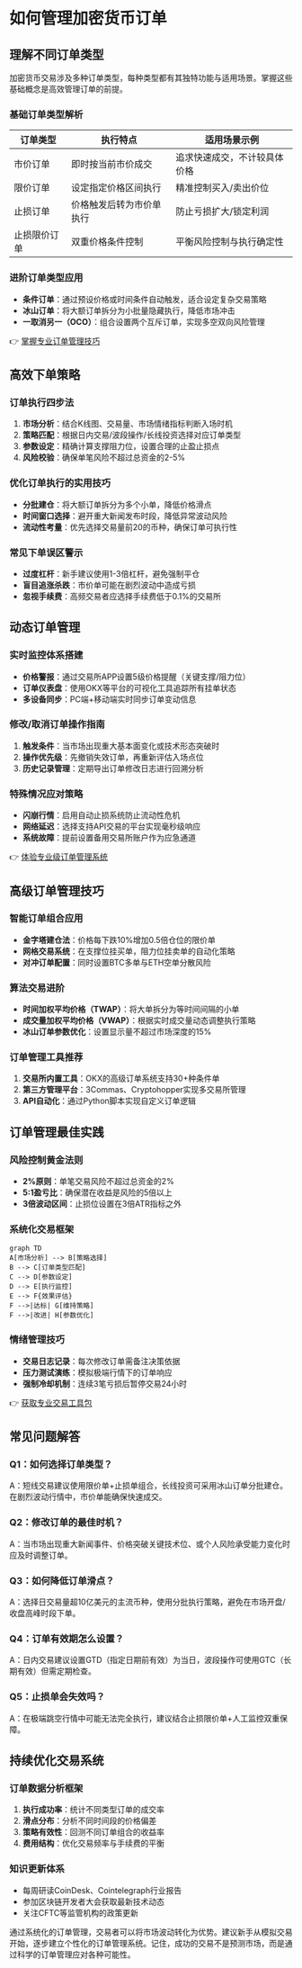 # 如何管理加密货币订单

## 理解不同订单类型

加密货币交易涉及多种订单类型，每种类型都有其独特功能与适用场景。掌握这些基础概念是高效管理订单的前提。

### 基础订单类型解析
| 订单类型        | 执行特点                          | 适用场景示例                  |
|-----------------|-----------------------------------|-----------------------------|
| 市价订单        | 即时按当前市价成交                | 追求快速成交，不计较具体价格 |
| 限价订单        | 设定指定价格区间执行              | 精准控制买入/卖出价位        |
| 止损订单        | 价格触发后转为市价单执行          | 防止亏损扩大/锁定利润        |
| 止损限价订单    | 双重价格条件控制                  | 平衡风险控制与执行确定性     |

### 进阶订单类型应用
- **条件订单**：通过预设价格或时间条件自动触发，适合设定复杂交易策略
- **冰山订单**：将大额订单拆分为小批量隐藏执行，降低市场冲击
- **一取消另一（OCO）**：组合设置两个互斥订单，实现多空双向风险管理

👉 [掌握专业订单管理技巧](https://bit.ly/okx_welcome)

## 高效下单策略

### 订单执行四步法
1. **市场分析**：结合K线图、交易量、市场情绪指标判断入场时机
2. **策略匹配**：根据日内交易/波段操作/长线投资选择对应订单类型
3. **参数设定**：精确计算支撑阻力位，设置合理的止盈止损点
4. **风险校验**：确保单笔风险不超过总资金的2-5%

### 优化订单执行的实用技巧
- **分批建仓**：将大额订单拆分为多个小单，降低价格滑点
- **时间窗口选择**：避开重大新闻发布时段，降低异常波动风险
- **流动性考量**：优先选择交易量前20的币种，确保订单可执行性

### 常见下单误区警示
- **过度杠杆**：新手建议使用1-3倍杠杆，避免强制平仓
- **盲目追涨杀跌**：市价单可能在剧烈波动中造成亏损
- **忽视手续费**：高频交易者应选择手续费低于0.1%的交易所

## 动态订单管理

### 实时监控体系搭建
- **价格警报**：通过交易所APP设置5级价格提醒（关键支撑/阻力位）
- **订单仪表盘**：使用OKX等平台的可视化工具追踪所有挂单状态
- **多设备同步**：PC端+移动端实时同步订单变动信息

### 修改/取消订单操作指南
1. **触发条件**：当市场出现重大基本面变化或技术形态突破时
2. **操作优先级**：先撤销失效订单，再重新评估入场点位
3. **历史记录管理**：定期导出订单修改日志进行回溯分析

### 特殊情况应对策略
- **闪崩行情**：启用自动止损系统防止流动性危机
- **网络延迟**：选择支持API交易的平台实现毫秒级响应
- **系统故障**：提前设置备用交易所账户作为应急通道

👉 [体验专业级订单管理系统](https://bit.ly/okx_welcome)

## 高级订单管理技巧

### 智能订单组合应用
- **金字塔建仓法**：价格每下跌10%增加0.5倍仓位的限价单
- **网格交易系统**：在支撑位挂买单，阻力位挂卖单的自动化策略
- **对冲订单配置**：同时设置BTC多单与ETH空单分散风险

### 算法交易进阶
- **时间加权平均价格（TWAP）**：将大单拆分为等时间间隔的小单
- **成交量加权平均价格（VWAP）**：根据实时成交量动态调整执行策略
- **冰山订单参数优化**：设置显示量不超过市场深度的15%

### 订单管理工具推荐
1. **交易所内置工具**：OKX的高级订单系统支持30+种条件单
2. **第三方管理平台**：3Commas、Cryptohopper实现多交易所管理
3. **API自动化**：通过Python脚本实现自定义订单逻辑

## 订单管理最佳实践

### 风险控制黄金法则
- **2%原则**：单笔交易风险不超过总资金的2%
- **5:1盈亏比**：确保潜在收益是风险的5倍以上
- **3倍波动区间**：止损位设置在3倍ATR指标之外

### 系统化交易框架
```mermaid
graph TD
A[市场分析] --> B[策略选择]
B --> C[订单类型匹配]
C --> D[参数设定]
D --> E[执行监控]
E --> F{效果评估}
F -->|达标| G[维持策略]
F -->|改进| H[参数优化]
```

### 情绪管理技巧
- **交易日志记录**：每次修改订单需备注决策依据
- **压力测试演练**：模拟极端行情下的订单响应
- **强制冷却机制**：连续3笔亏损后暂停交易24小时

👉 [获取专业交易工具包](https://bit.ly/okx_welcome)

## 常见问题解答

### Q1：如何选择订单类型？
A：短线交易建议使用限价单+止损单组合，长线投资可采用冰山订单分批建仓。在剧烈波动行情中，市价单能确保快速成交。

### Q2：修改订单的最佳时机？
A：当市场出现重大新闻事件、价格突破关键技术位、或个人风险承受能力变化时应及时调整订单。

### Q3：如何降低订单滑点？
A：选择日交易量超10亿美元的主流币种，使用分批执行策略，避免在市场开盘/收盘高峰时段下单。

### Q4：订单有效期怎么设置？
A：日内交易建议设置GTD（指定日期前有效）为当日，波段操作可使用GTC（长期有效）但需定期检查。

### Q5：止损单会失效吗？
A：在极端跳空行情中可能无法完全执行，建议结合止损限价单+人工监控双重保障。

## 持续优化交易系统

### 订单数据分析框架
1. **执行成功率**：统计不同类型订单的成交率
2. **滑点分布**：分析不同时间段的价格偏差
3. **策略有效性**：回测不同订单组合的收益率
4. **费用结构**：优化交易频率与手续费的平衡

### 知识更新体系
- 每周研读CoinDesk、Cointelegraph行业报告
- 参加区块链开发者大会获取最新技术动态
- 关注CFTC等监管机构的政策更新

通过系统化的订单管理，交易者可以将市场波动转化为优势。建议新手从模拟交易开始，逐步建立个性化的订单管理系统。记住，成功的交易不是预测市场，而是通过科学的订单管理应对各种可能性。